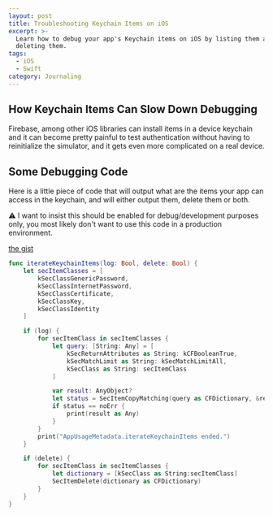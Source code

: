 ```yaml
---
layout: post
title: Troubleshooting Keychain Items on iOS
excerpt: >-
  Learn how to debug your app's Keychain items on iOS by listing them and/or
  deleting them.
tags:
  - iOS
  - Swift
category: Journaling
---
```


## How Keychain Items Can Slow Down Debugging

Firebase, among other iOS libraries can install items in a device keychain and
it can become pretty painful to test authentication without having to
reinitialize the simulator, and it gets even more complicated on a real device.

## Some Debugging Code

Here is a little piece of code that will output what are the items your app can
access in the keychain, and will either output them, delete them or both.

⚠️ I want to insist this should be enabled for debug/development purposes only,
you most likely don't want to use this code in a production environment.

[the gist](https://gist.github.com/dirtyhenry/46a87f9a3717532085974edcfa114051)

```swift
func iterateKeychainItems(log: Bool, delete: Bool) {
    let secItemClasses = [
        kSecClassGenericPassword,
        kSecClassInternetPassword,
        kSecClassCertificate,
        kSecClassKey,
        kSecClassIdentity
    ]

    if (log) {
        for secItemClass in secItemClasses {
            let query: [String: Any] = [
                kSecReturnAttributes as String: kCFBooleanTrue,
                kSecMatchLimit as String: kSecMatchLimitAll,
                kSecClass as String: secItemClass
            ]

            var result: AnyObject?
            let status = SecItemCopyMatching(query as CFDictionary, &result)
            if status == noErr {
                print(result as Any)
            }
        }
        print("AppUsageMetadata.iterateKeychainItems ended.")
    }

    if (delete) {
        for secItemClass in secItemClasses {
            let dictionary = [kSecClass as String:secItemClass]
            SecItemDelete(dictionary as CFDictionary)
        }
    }
}
```
